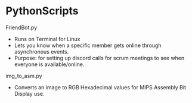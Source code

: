 # PythonScripts


FriendBot.py
- Runs on Terminal for Linux
- Lets you know when a specific member gets online through asynchronous events.
- Purpose: for setting up discord calls for scrum meetings to see when everyone is available/online.

img_to_asm.py
- Converts an image to RGB Hexadecimal values for MIPS Assembly Bit Display use.
